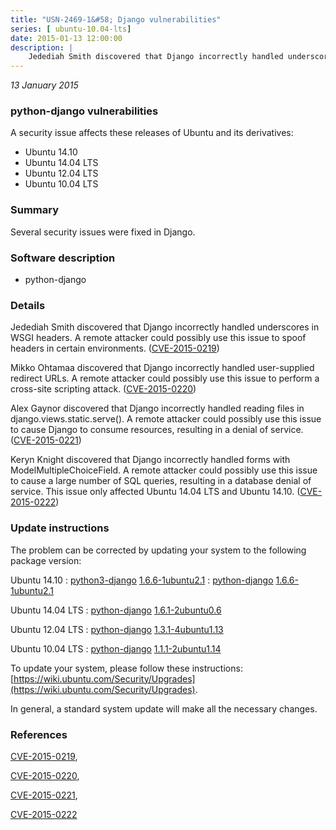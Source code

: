 ```yaml
---
title: "USN-2469-1&#58; Django vulnerabilities"
series: [ ubuntu-10.04-lts]
date: 2015-01-13 12:00:00
description: |
    Jedediah Smith discovered that Django incorrectly handled underscores in WSGI headers. A remote attacker could possibly use this issue to spoof headers in certain environments. ([CVE-2015-0219](http://people.ubuntu.com/~ubuntu-security/cve/CVE-2015-0219))
--- 
```

 
 

*13 January 2015*

### python-django vulnerabilities

A security issue affects these releases of Ubuntu and its derivatives:

* Ubuntu 14.10
* Ubuntu 14.04 LTS
* Ubuntu 12.04 LTS
* Ubuntu 10.04 LTS

### Summary

Several security issues were fixed in Django. 

### Software description

* python-django 

### Details

Jedediah Smith discovered that Django incorrectly handled underscores in WSGI headers. A remote attacker could possibly use this issue to spoof headers in certain environments. ([CVE-2015-0219](http://people.ubuntu.com/~ubuntu-security/cve/CVE-2015-0219))

Mikko Ohtamaa discovered that Django incorrectly handled user-supplied redirect URLs. A remote attacker could possibly use this issue to perform a cross-site scripting attack. ([CVE-2015-0220](http://people.ubuntu.com/~ubuntu-security/cve/CVE-2015-0220))

Alex Gaynor discovered that Django incorrectly handled reading files in django.views.static.serve(). A remote attacker could possibly use this issue to cause Django to consume resources, resulting in a denial of service. ([CVE-2015-0221](http://people.ubuntu.com/~ubuntu-security/cve/CVE-2015-0221))

Keryn Knight discovered that Django incorrectly handled forms with ModelMultipleChoiceField. A remote attacker could possibly use this issue to cause a large number of SQL queries, resulting in a database denial of service. This issue only affected Ubuntu 14.04 LTS and Ubuntu 14.10. ([CVE-2015-0222](http://people.ubuntu.com/~ubuntu-security/cve/CVE-2015-0222)) 

### Update instructions

The problem can be corrected by updating your system to the following package version:

Ubuntu 14.10
 : [python3-django](https://launchpad.net/ubuntu/+source/python-django) <span> [1.6.6-1ubuntu2.1](https://launchpad.net/ubuntu/+source/python-django/1.6.6-1ubuntu2.1) </span> 
 : [python-django](https://launchpad.net/ubuntu/+source/python-django) <span> [1.6.6-1ubuntu2.1](https://launchpad.net/ubuntu/+source/python-django/1.6.6-1ubuntu2.1) </span> 

Ubuntu 14.04 LTS
 : [python-django](https://launchpad.net/ubuntu/+source/python-django) <span> [1.6.1-2ubuntu0.6](https://launchpad.net/ubuntu/+source/python-django/1.6.1-2ubuntu0.6) </span> 

Ubuntu 12.04 LTS
 : [python-django](https://launchpad.net/ubuntu/+source/python-django) <span> [1.3.1-4ubuntu1.13](https://launchpad.net/ubuntu/+source/python-django/1.3.1-4ubuntu1.13) </span> 

Ubuntu 10.04 LTS
 : [python-django](https://launchpad.net/ubuntu/+source/python-django) <span> [1.1.1-2ubuntu1.14](https://launchpad.net/ubuntu/+source/python-django/1.1.1-2ubuntu1.14) </span> 

To update your system, please follow these instructions: [https://wiki.ubuntu.com/Security/Upgrades](https://wiki.ubuntu.com/Security/Upgrades).

In general, a standard system update will make all the necessary changes. 

### References

 
 [CVE-2015-0219](http://people.ubuntu.com/~ubuntu-security/cve/CVE-2015-0219), 

 [CVE-2015-0220](http://people.ubuntu.com/~ubuntu-security/cve/CVE-2015-0220), 

 [CVE-2015-0221](http://people.ubuntu.com/~ubuntu-security/cve/CVE-2015-0221), 

 [CVE-2015-0222](http://people.ubuntu.com/~ubuntu-security/cve/CVE-2015-0222)
 

